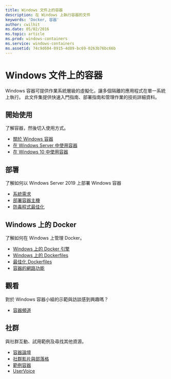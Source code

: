```yaml
---
title: Windows 文件上的容器
description: 在 Windows 上執行容器的文件
keywords: 'Docker, 容器'
author: cwilhit
ms.date: 05/02/2016
ms.topic: article
ms.prod: windows-containers
ms.service: windows-containers
ms.assetid: 74c9d604-0915-4d89-bc69-0263b76bc66b
---
```


# <a name="containers-on-windows-documentation"></a>Windows 文件上的容器

Windows 容器可提供作業系統層級的虛擬化，讓多個隔離的應用程式在單一系統上執行。 此文件集提供快速入門指南、部署指南和管理作業的技術詳細資料。

## <a name="getting-started"></a>開始使用
了解容器，然後切入使用方式。
* [關於 Windows 容器](about/index.md)
* [在 Windows Server 中使用容器](quick-start/quick-start-windows-server.md)
* [在 Windows 10 中使用容器](quick-start/quick-start-windows-10.md)

## <a name="deployment"></a>部署
了解如何以 Windows Server 2019 上部署 Windows 容器

* [系統需求](deploy-containers/system-requirements.md)
* [部署容器主機](deploy-containers/deploy-containers-on-server.md)
* [防毒程式最佳化](https://msdn.microsoft.com/en-us/windows/hardware/drivers/ifs/anti-virus-optimization-for-windows-containers)

## <a name="docker-on-windows"></a>Windows 上的 Docker
了解如何在 Windows 上管理 Docker。
* [Windows 上的 Docker 引擎](manage-docker/configure-docker-daemon.md)
* [Windows 上的 Dockerfiles](manage-docker/manage-windows-dockerfile.md)
* [最佳化 Dockerfiles](manage-docker/optimize-windows-dockerfile.md)
* [容器的網路功能](container-networking/architecture.md)

## <a name="watch"></a>觀看
對於 Windows 容器小組的示範與訪談感到興趣嗎？
* [容器頻道](https://channel9.msdn.com/Blogs/containers)

## <a name="community"></a>社群
與社群互動、試用範例及尋找其他資源。
* [容器論壇](https://social.msdn.microsoft.com/Forums/en-US/home?forum=windowscontainers)
* [社群影片與部落格](communitylinks.md)
* [範例容器](https://docs.microsoft.com/en-us/virtualization/windowscontainers/samples)
* [UserVoice](https://windowsserver.uservoice.com/forums/304624-containers)
